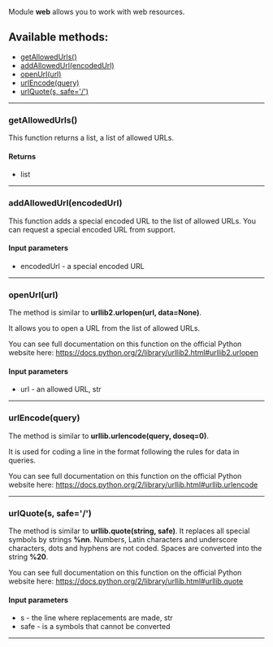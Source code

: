 Module **web** allows you to work with web resources.

## Available methods:

- [getAllowedUrls()](#getAllowedUrls)
- [addAllowedUrl(encodedUrl)](#addAllowedUrlencodedUrl)
- [openUrl(url)](#openUrlurl)
- [urlEncode(query)](#urlEncodequery)
- [urlQuote(s, safe='/')](#urlQuotes-safe)

---

### getAllowedUrls()
This function returns a list, a list of allowed URLs.

#### Returns
- list

---

### addAllowedUrl(encodedUrl)
This function adds a special encoded URL to the list of allowed URLs. You can request a special encoded URL from support.

#### Input parameters
- encodedUrl - a special encoded URL

---

### openUrl(url)
The method is similar to **urllib2.urlopen(url, data=None)**.

It allows you to open a URL from the list of allowed URLs.

You can see full documentation on this function on the official Python website here: https://docs.python.org/2/library/urllib2.html#urllib2.urlopen

#### Input parameters
- url - an allowed URL, str

---

### urlEncode(query)
The method is similar to **urllib.urlencode(query, doseq=0)**. 

It is used for coding a line in the format following the rules for data in queries.

You can see full documentation on this function on the official Python website here: https://docs.python.org/2/library/urllib.html#urllib.urlencode

---

### urlQuote(s, safe='/')
The method is similar to **urllib.quote(string, safe)**.
It replaces all special symbols by strings **%nn**. Numbers, Latin characters and underscore characters, dots and hyphens are not coded. Spaces are converted into the string **%20**.

You can see full documentation on this function on the official Python website here: https://docs.python.org/2/library/urllib.html#urllib.quote

#### Input parameters
- s - the line where replacements are made, str
- safe - is a symbols that cannot be converted

---
